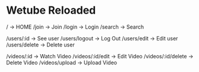 # Wetube Reloaded

/ -> HOME
/join -> Join
/login -> Login
/search -> Search

/users/:id -> See user
/users/logout -> Log Out
/users/edit -> Edit user
/users/delete -> Delete user

/videos/:id -> Watch Video
/videos/:id/edit -> Edit Video
/videos/:id/delete -> Delete Video
/videos/upload -> Upload Video